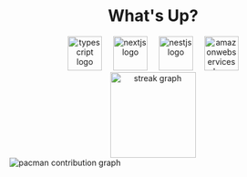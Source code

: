 <h1 align="center">What's Up?</h1>



<div align="center">
  <img src="https://skillicons.dev/icons?i=ts" height="60" alt="typescript logo"  />
  <img width="12" />
  <img src="https://skillicons.dev/icons?i=nextjs" height="60" alt="nextjs logo"  />
  <img width="12" />
    <img src="https://skillicons.dev/icons?i=php" height="60" alt="nestjs logo"  />
    <img width="12" />
  <img src="https://skillicons.dev/icons?i=aftereffects" height="60" alt="amazonwebservices logo"  />
</div>






<hidden>
<div align="center">
  <img src="https://streak-stats.demolab.com/?user=lorranprt&locale=en&mode=daily&theme=dracula&hide_border=false&border_radius=5&order=3" height="150" alt="streak graph"  />
</div>


<picture>
  <source media="(prefers-color-scheme: dark)" srcset="https://raw.githubusercontent.com/maurodesouza/maurodesouza/output/pacman-contribution-graph-dark.svg">
  <source media="(prefers-color-scheme: light)" srcset="https://raw.githubusercontent.com/maurodesouza/maurodesouza/output/pacman-contribution-graph.svg">
  <img alt="pacman contribution graph" src="https://raw.githubusercontent.com/maurodesouza/maurodesouza/output/pacman-contribution-graph.svg">
</picture>
</hidden>

